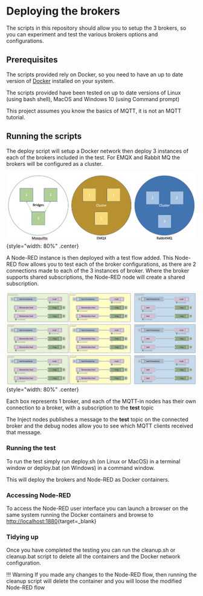 # Deploying the brokers

The scripts in this repository should allow you to setup the 3 brokers, so you can experiment and test the various brokers options and configurations.

## Prerequisites

The scripts provided rely on Docker, so you need to have an up to date version of [Docker](https://www.docker.com/get-started) installed on your system.

The scripts provided have been tested on up to date versions of Linux (using bash shell), MacOS and Windows 10 (using Command prompt)

This project assumes you know the basics of MQTT, it is not an MQTT tutorial.

## Running the scripts

The deploy script will setup a Docker network then deploy 3 instances of each of the brokers included in the test.  For EMQX and Rabbit MQ the brokers will be configured as a cluster.

![Broker Setup](images/brokerSetup.png){style="width: 80%" .center}

A Node-RED instance is then deployed with a test flow added.  This Node-RED flow allows you to test each of the broker configurations, as there are 2 connections made to each of the 3 instances of broker.  Where the broker supports shared subscriptions, the Node-RED node will create a shared subscription.

![Node-RED flow](images/node-red-flow.png){style="width: 80%" .center}

Each box represents 1 broker, and each of the MQTT-in nodes has their own connection to a broker, with a subscription to the **test** topic

The Inject nodes publishes a message to the **test** topic on the connected broker and the debug nodes allow you to see which MQTT clients received that message.

### Running the test

To run the test simply run deploy.sh (on Linux or MacOS) in a terminal window or deploy.bat (on Windows) in a command window.

This will deploy the brokers and Node-RED as Docker containers.

### Accessing Node-RED

To access the Node-RED user interface you can launch a browser on the same system running the Docker containers and browse to [http://localhost:1880](http://localhost:1880){target=_blank}

### Tidying up

Once you have completed the testing you can run the cleanup.sh or cleanup.bat script to delete all the containers and the Docker network configuration.

!!! Warning
    If you made any changes to the Node-RED flow, then running the cleanup script will delete the container and you will loose the modified Node-RED flow
